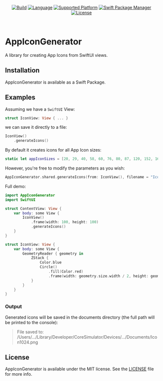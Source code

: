 <p align="center">
  <a href="https://github.com/pawello2222/AppIconGenerator"><img src="https://github.com/pawello2222/AppIconGenerator/actions/workflows/swift.yml/badge.svg" alt="Build"></a>
  <a href="https://github.com/pawello2222/AppIconGenerator"><img src="https://img.shields.io/badge/language-swift-orange.svg" alt="Language"></a>
  <a href="https://github.com/pawello2222/AppIconGenerator"><img src="https://img.shields.io/badge/platform-iOS-lightgrey" alt="Supported Platform"></a>
  <a href="https://github.com/pawello2222/AppIconGenerator"><img src="https://img.shields.io/badge/SPM-compatible-brightgreen.svg" alt="Swift Package Manager"></a>
  <a href="https://github.com/pawello2222/AppIconGenerator"><img src="https://img.shields.io/badge/license-MIT-blue.svg" alt="License"></a>
</p>
<br>

# AppIconGenerator

A library for creating App Icons from SwiftUI views.

## Installation

AppIconGenerator is available as a Swift Package.

## Examples

Assuming we have a `SwiftUI` View:
``` Swift
struct IconView: View { ... }
```
we can save it directly to a file:
``` Swift
IconView()
    .generateIcons()
```
By default it creates icons for all App Icon sizes:
``` Swift
static let appIconSizes = [20, 29, 40, 58, 60, 76, 80, 87, 120, 152, 167, 180, 1024]
```
However, you're free to modify the parameters as you wish:
``` Swift
AppIconGenerator.shared.generateIcons(from: IconView(), filename = "Icon", sizes = [100, 200, 300])
```
Full demo:
``` Swift
import AppIconGenerator
import SwiftUI

struct ContentView: View {
    var body: some View {
        IconView()
            .frame(width: 100, height: 100)
            .generateIcons()
    }
}

struct IconView: View {
    var body: some View {
        GeometryReader { geometry in
            ZStack {
                Color.blue
                Circle()
                    .fill(Color.red)
                    .frame(width: geometry.size.width / 2, height: geometry.size.height / 2)
            }
        }
    }
}
```

### Output

Generated icons will be saved in the documents directory (the full path will be printed to the console):

> File saved to: /Users/.../Library/Developer/CoreSimulator/Devices/.../Documents/Icon1024.png

## License

AppIconGenerator is available under the MIT license. See the [LICENSE](https://github.com/pawello2222/AppIconGenerator/blob/main/LICENSE) file for more info.
